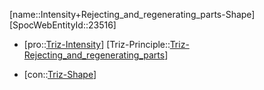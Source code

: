 ﻿---
type: TrizContradiction
aliases:
- Intensity+Rejecting_and_regenerating_parts-Shape
license: CC BY-SA 4.0
copyright: https://github.com/SpocWeb
IsDeleted: false
IsReadOnly: false
Confidential: public
tags: 
- Triz/Contradiction
---
[name::Intensity+Rejecting_and_regenerating_parts-Shape]
[SpocWebEntityId::23516]
+ [pro::[Triz-Intensity](tech/Triz/Parameter/Triz-Intensity.md)]
[Triz-Principle::[Triz-Rejecting_and_regenerating_parts](tech/Triz/Principle/Triz-Rejecting_and_regenerating_parts.md)]
- [con::[Triz-Shape](tech/Triz/Parameter/Triz-Shape.md)]

